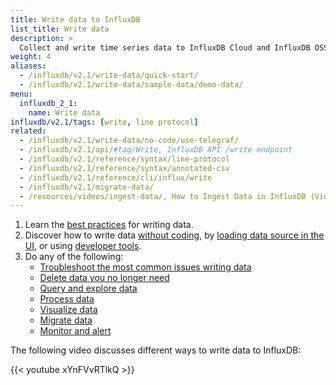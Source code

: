 ```yaml
---
title: Write data to InfluxDB
list_title: Write data
description: >
  Collect and write time series data to InfluxDB Cloud and InfluxDB OSS.
weight: 4
aliases:
  - /influxdb/v2.1/write-data/quick-start/
  - /influxdb/v2.1/write-data/sample-data/demo-data/
menu:
  influxdb_2_1:
    name: Write data
influxdb/v2.1/tags: [write, line protocol]
related:
  - /influxdb/v2.1/write-data/no-code/use-telegraf/
  - /influxdb/v2.1/api/#tag/Write, InfluxDB API /write endpoint
  - /influxdb/v2.1/reference/syntax/line-protocol
  - /influxdb/v2.1/reference/syntax/annotated-csv
  - /influxdb/v2.1/reference/cli/influx/write
  - /influxdb/v2.1/migrate-data/
  - /resources/videos/ingest-data/, How to Ingest Data in InfluxDB (Video)
---
```


1. Learn the [best practices](/influxdb/v2.1/write-data/best-practices/) for writing data.
2. Discover how to write data [without coding](/influxdb/v2.1/write-data/no-code/), by [loading data source in the UI](/influxdb/v2.1/write-data/no-code/load-data/), or using [developer tools](/influxdb/v2.1/write-data/developer-tools/).
3. Do any of the following:
   - [Troubleshoot the most common issues writing data](/influxdb/v2.1/write-data/troubleshoot/)
   - [Delete data you no longer need](/influxdb/v2.1/write-data/delete-data/)
   - [Query and explore data](/influxdb/v2.1/query-data/)
   - [Process data](/influxdb/v2.1/process-data/)
   - [Visualize data](/influxdb/v2.1/visualize-data/)
   - [Migrate data](/influxdb/v2.1/migrate-data/)
   - [Monitor and alert](/influxdb/v2.1/monitor-alert/)

The following video discusses different ways to write data to InfluxDB:

{{< youtube xYnFVvRTlkQ >}}